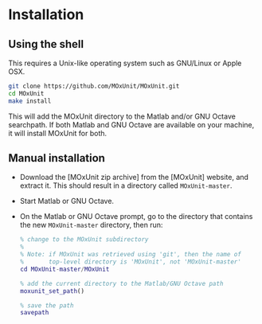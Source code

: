# Installation

## Using the shell

This requires a Unix-like operating system such as GNU/Linux or Apple OSX.

```bash
git clone https://github.com/MOxUnit/MOxUnit.git
cd MOxUnit
make install
```

This will add the MOxUnit directory to the Matlab and/or GNU Octave searchpath.
If both Matlab and GNU Octave are available on your machine, it will install MOxUnit for both.

## Manual installation

-   Download the [MOxUnit zip archive] from the [MOxUnit] website, and extract it. This should
    result in a directory called ``MOxUnit-master``.

-   Start Matlab or GNU Octave.

-   On the Matlab or GNU Octave prompt, go to the directory that contains the new ``MOxUnit-master`` directory, then run:

    ```matlab
    % change to the MOxUnit subdirectory
    %
    % Note: if MOxUnit was retrieved using 'git', then the name of
    %       top-level directory is 'MOxUnit', not 'MOxUnit-master'
    cd MOxUnit-master/MOxUnit

    % add the current directory to the Matlab/GNU Octave path
    moxunit_set_path()

    % save the path
    savepath
    ```

